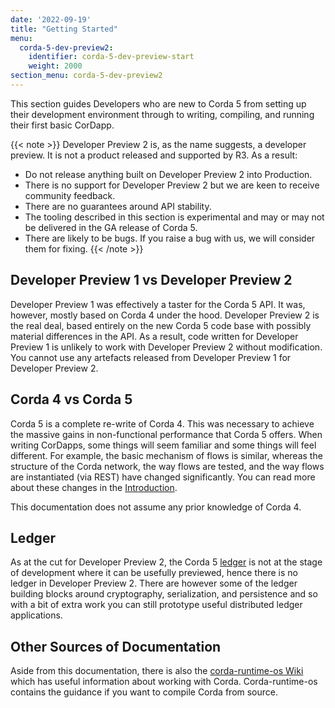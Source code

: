 ```yaml
---
date: '2022-09-19'
title: "Getting Started"
menu:
  corda-5-dev-preview2:
    identifier: corda-5-dev-preview-start
    weight: 2000
section_menu: corda-5-dev-preview2
---
```

This section guides Developers who are new to Corda 5 from setting up their development environment through to writing, compiling, and running their first basic CorDapp.

{{< note >}}
Developer Preview 2 is, as the name suggests, a developer preview. It is not a product released and supported by R3. As a result:
* Do not release anything built on Developer Preview 2 into Production.
* There is no support for Developer Preview 2 but we are keen to receive community feedback.
* There are no guarantees around API stability.
* The tooling described in this section is experimental and may or may not be delivered in the GA release of Corda 5.
* There are likely to be bugs. If you raise a bug with us, we will consider them for fixing.
{{< /note >}}

## Developer Preview 1 vs Developer Preview 2

Developer Preview 1 was effectively a taster for the Corda 5 API. It was, however, mostly based on Corda 4 under the hood. Developer Preview 2 is the real deal, based entirely on the new Corda 5 code base with possibly material differences in the API. As a result, code written for Developer Preview 1 is unlikely to work with Developer Preview 2 without modification. You cannot use any artefacts released from Developer Preview 1 for Developer Preview 2.  

## Corda 4 vs Corda 5

Corda 5 is a complete re-write of Corda 4. This was necessary to achieve the massive gains in non-functional performance that Corda 5 offers. When writing CorDapps, some things will seem familiar and some things will feel different. For example, the basic mechanism of flows is similar, whereas the structure of the Corda network, the way flows are tested, and the way flows are instantiated (via REST) have changed significantly. You can read more about these changes in the [Introduction](../introduction/introduction.html).

This documentation does not assume any prior knowledge of Corda 4.

## Ledger

As at the cut for Developer Preview 2, the Corda 5 [ledger](../introduction/key-concepts.html#ledger-layer) is not at the stage of development where it can be usefully previewed, hence there is no ledger in Developer Preview 2.
There are however some of the ledger building blocks around cryptography, serialization, and persistence and so with a bit of extra work you can still prototype useful distributed ledger applications.

## Other Sources of Documentation

Aside from this documentation, there is also the [corda-runtime-os Wiki](https://github.com/corda/corda-runtime-os/wiki) which has useful information about working with Corda.
Corda-runtime-os contains the guidance if you want to compile Corda from source.
